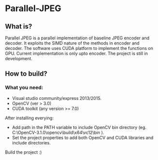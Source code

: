 # Parallel-JPEG

## What is?

Parallel JPEG is a parallel implementation of baseline JPEG encoder and decoder. It exploits the SIMD nature of the methods in encoder and decoder.
The software uses CUDA platform to implement the functions on GPU. Current implementation is only upto encoder. The project is still in development.

## How to build?

### What you need:
* Visual studio community/express 2013/2015.
* OpenCV (ver > 3.0)
* CUDA toolkit (any version >= 7.0)

After installing everying:

* Add path in the PATH variable to include OpenCV bin directory (eg. C:\OpenCV-3.1.0\opencv\build\x64\vc12\bin ).
* Set the project properties to add both OpenCV and CUDA libraries and include directories. 

Build the project :)

